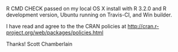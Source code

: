 R CMD CHECK passed on my local OS X install with R 3.2.0 and
R development version, Ubuntu running on Travis-CI, and Win builder.

I have read and agree to the the CRAN policies at http://cran.r-project.org/web/packages/policies.html

Thanks! Scott Chamberlain
